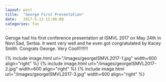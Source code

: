 ```yaml
---
layout: post
title:  "George First Presentation"
date:   2017-5-13 12:00:00
categories: fun
---
```

Geroge had his first conference presentation at ISMVL 2017 on May 24th in Novi Sad, Serbia. It went very well and he even got congratulated by Kacey Smith. Congrats George. Very Cool!!!!!!!!


{% include image.html url="/images/georgeISMVL2017-1.jpg" width=600 align="right" %}
{% include image.html url="/images/georgeISMVL2017-2.jpg" width=600 align="right" %}
{% include image.html url="/images/georgeISMVL2017-3.jpg" width=600 align="right" %}
